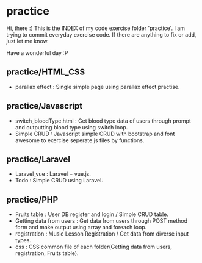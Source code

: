 # practice
Hi, there :)
This is the INDEX of my code exercise folder 'practice'.
I am trying to commit everyday exercise code. If there are anything to fix or add, just let me know.

Have a wonderful day :P


## practice/HTML_CSS

- parallax effect : Single simple page using parallax effect practise.

## practice/Javascript

- switch_bloodType.html : Get blood type data of users through prompt and outputting blood type using switch loop.
- Simple CRUD : Javascript simple CRUD with bootstrap and font awesome to exercise seperate js files by functions.

## practice/Laravel

- Laravel_vue : Laravel + vue.js.
- Todo : Simple CRUD using Laravel.

## practice/PHP

- Fruits table : User DB register and login / Simple CRUD table.
- Getting data from users : Get data from users through POST method form and make output using array and foreach loop.
- registration : Music Lesson Registration / Get data from diverse input types.
- css : CSS common file of each folder(Getting data from users, registration, Fruits table).
